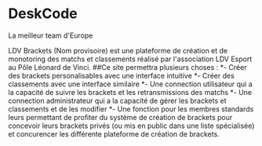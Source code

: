 # DeskCode
La meilleur team d'Europe


LDV Brackets (Nom provisoire) est une plateforme de création et de monotoring des matchs et classements réalisé par l'association LDV Esport au Pôle Léonard de Vinci. 
      ##Ce site permettra plusieurs choses : 
            *- Créer des brackets personalisables avec une interface intuitive
            *- Créer des classements avec une interface similaire
            *- Une connection utilisateur qui a la capacité de suivre les brackets et les retransmissions des matchs
            *- Une connection administrateur qui a la capacité de gérer les brackets et classements et de les modifier
            *- Une fonction pour les membres standards leurs permettant de profiter du système de création de brackets pour concevoir leurs brackets
              privés (ou mis en public dans une liste spécialisée) et concurencer les différente plateforme de création de brackets.
